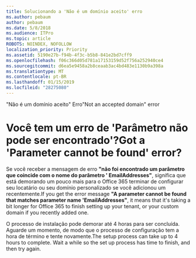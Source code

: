 ```yaml
---
title: Solucionando a 'Não é um domínio aceito' erro
ms.author: pebaum
author: pebaum
ms.date: 5/8/2018
ms.audience: ITPro
ms.topic: article
ROBOTS: NOINDEX, NOFOLLOW
localization_priority: Priority
ms.assetid: 5190e27b-f94b-4f3c-b5b8-841e2bd7cff9
ms.openlocfilehash: f06c366d05d781a17153159d52f756a252940ce4
ms.sourcegitcommit: d6ea5e9458a2b8ceaab3ac4bd483e1130b9a398a
ms.translationtype: MT
ms.contentlocale: pt-BR
ms.lasthandoff: 01/15/2019
ms.locfileid: "28275080"
---
```

<span data-ttu-id="c01ee-102">"Não é um domínio aceito" Erro</span><span class="sxs-lookup"><span data-stu-id="c01ee-102">"Not an accepted domain" error</span></span>

# <a name="got-a-parameter-cannot-be-found-error"></a><span data-ttu-id="c01ee-103">Você tem um erro de 'Parâmetro não pode ser encontrado'?</span><span class="sxs-lookup"><span data-stu-id="c01ee-103">Got a 'Parameter cannot be found' error?</span></span>

<span data-ttu-id="c01ee-104">Se você receber a mensagem de erro **"não foi encontrado um parâmetro que coincide com o nome do parâmetro ' EmailAddresses"**, significa que está demorando um pouco mais para o Office 365 terminar de configurar seu locatário ou seu domínio personalizado se você adicionou um recentemente.</span><span class="sxs-lookup"><span data-stu-id="c01ee-104">If you get the error message **"A parameter cannot be found that matches parameter name 'EmailAddresses"**, it means that it's taking a bit longer for Office 365 to finish setting up your tenant, or your custom domain if you recently added one.</span></span> 
  
<span data-ttu-id="c01ee-p101">O processo de instalação pode demorar até 4 horas para ser concluída. Aguarde um momento, de modo que o processo de configuração tem a hora de término e tente novamente.</span><span class="sxs-lookup"><span data-stu-id="c01ee-p101">The setup process can take up to 4 hours to complete. Wait a while so the set up process has time to finish, and then try again.</span></span>
  

